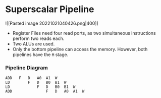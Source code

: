 # Superscalar Pipeline

![[Pasted image 20221021040426.png|400]]

* Register Files need four read ports, as two simultaneous instructions perform two reads each.
* Two ALUs are used.
* Only the bottom pipeline can access the memory. However, both pipelines have the `M` stage.

### Pipeline Diagram

```
ADD   F   D   A0  A1  W
LD        F   D   B0  B1  W
LD            F   D   B0  B1  W
ADD               F   D   A0  A1  W
```

